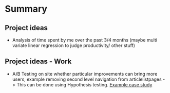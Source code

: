 # Summary


## Project ideas
* Analysis of time spent by me over the past 3/4 months (maybe multi variate linear regression to judge productivity/ other stuff)

## Project ideas - Work
* A/B Testing on site whether particular improvements can bring more users, example removing second level navigation from articlelistpages -> This can be done using Hypothesis testing. [Example case study](https://blog.optimizely.com/2013/06/14/ea_simcity_optimizely_casestudy/)